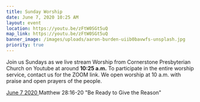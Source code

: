 ```yaml
---
title: Sunday Worship
date: June 7, 2020 10:25 AM
layout: event
location: https://youtu.be/zFtW0SGt5uQ
map_link: https://youtu.be/zFtW0SGt5uQ
banner_image: /images/uploads/aaron-burden-uiib0bavwfs-unsplash.jpg
priority: true
---
```

Join us Sundays as we live stream Worship from Cornerstone Presbyterian Church on Youtube at around **10:25 a.m.** To participate in the entire worship service, contact us for the ZOOM link. We open worship at 10 a.m. with praise and open prayers of the people.

[June 7 2020  ](https://youtu.be/zFtW0SGt5uQ)Matthew 28:16-20 "Be Ready to Give the Reason"
